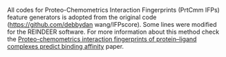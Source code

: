 All codes for Proteo-Chemometrics Interaction Fingerprints (PrtCmm IFPs) feature generators is adopted from the original code (https://github.com/debbydan wang/IFPscore). Some lines were modified for the REINDEER software. For more information about this method check the [Proteo-chemometrics interaction fingerprints of protein–ligand complexes predict binding affinity](https://academic.oup.com/bioinformatics/article/37/17/2570/6154300) paper.
